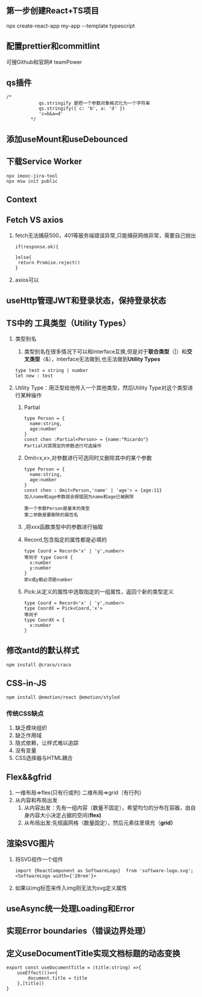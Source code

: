 ## 第一步创建React+TS项目
npx create-react-app my-app --template typescript

## 配置prettier和commitlint 
可搜Github和官网#   t e a m P o w e r 
 
 

## qs插件

```
/* 
            qs.stringify 是把一个参数对象格式化为一个字符串
            qs.stringify({ c: 'b', a: 'd' })
            'c=b&a=d'
         */
```



## 添加useMount和useDebounced

## 下载Service Worker

```
npx imooc-jira-tool
npx msw init public
```

## Context

## Fetch VS axios

1. fetch无法捕获500，401等服务端错误异常,只能捕获网络异常，需要自己抛出

   ```
   if(response.ok){
   
   }else{
   	return Promise.reject()
   }
   ```

   

2. axios可以

## useHttp管理JWT和登录状态，保持登录状态

## TS中的 工具类型（Utility Types）

1. 类型别名

   1. 类型别名在很多情况下可以和interface互换,但是对于**联合类型**（|）和**交叉类型**（&），interface无法做到,也无法做到**Utility Types**

   ```
   type test = string | number
   let new : test
   ```

2. Utility Type：用泛型给他传入一个其他类型，然后Utility Type对这个类型进行某种操作

   1. Partial<Person>

      ```
      type Person = {
      	name:string,
      	age:number
      }
      const chen :Partial<Person> = {name:"Ricardo"}
      Partial对其限定的参数进行可选操作
      ```

   2. Omit<x,x>,对参数进行可选同时又删除其中的某个参数

      ```
      type Person = {
      	name:string,
      	age:number
      }
      const chen : Omit<Person,'name' | 'age'> = {age:11}
      加入name和age参数就会报错因为name和age已被删除
      
      第一个参数Person是基本的类型
      第二参数是要删除的属性名
      ```

   3. <typeof xxx>,将xxx函数类型中的参数进行抽取
   
   4. Record,包含指定的属性都是必填的
   
      ```
      type Coord = Record<'x' | 'y',number>
      等同于 type Coord {
      	x:number
      	y:number
      }
      即x或y都必须是number
      ```
   
   5. Pick:从定义的属性中选取指定的一组属性，返回个新的类型定义
   
      ```
      type Coord = Record<'x' | 'y',number>
      type CoordX = Pick<Coord,'x'>
      等同于
      type CoordX = {
      	x:number
      }
      ```
   
      

## 修改antd的默认样式

```
npm install @craco/craco
```

## CSS-in-JS

```
npm install @emotion/react @emotion/styled
```



### 传统CSS缺点

1. 缺乏模块组织
2. 缺乏作用域
3. 隐式依赖，让样式难以追踪
4. 没有变量
5. CSS选择器与HTML耦合

## Flex&&gfrid

1. 一维布局=>flex(只有行或列)                二维布局=>grid（有行列）
2. 从内容和布局出发
   1. 从内容出发：先有一组内容（数量不固定），希望均匀的分布在容器，由自身内容大小决定占据的空间(**flex)**
   2. 从布局出发:先规画网格（数量固定），然后元素往里填充（**grid）**

## 渲染SVG图片

1. 将SVG视作一个组件

   ```
   import {ReactComponent as SoftwareLogo}  from 'software-logo.svg';
   <SoftwareLogo width={'20rem'}>
   ```

2. 如果以img标签来传入img则无法为svg定义属性

## useAsync统一处理Loading和Error

## 实现Error boundaries（错误边界处理）

## 定义useDocumentTitle实现文档标题的动态变换

```
export const useDocumentTitle = (title:string) =>{
    useEffect(()=>{
        document.title = title
    },[title])
}
```

